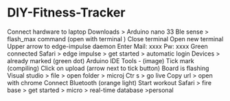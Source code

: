 # DIY-Fitness-Tracker

Connect hardware to laptop
Downloads > Arduino nano 33 Ble sense > flash_max command (open with terminal )
Close terminal
Open new terminal
Upper arrow to edge-impulse daemon
Enter
Mail: xxxx
Pw: xxxx
Green connected
Safari > edge impulse > get started > automatic login
Devices > already marked (green dot)
Arduino IDE
Tools - (image)
Tick mark (compiling)
Click on upload (arrow next to tick button)
Board is flashing
Visual studio > file > open folder > microj
Ctr s > go live
Copy url > open with chrome
Connect Bluetooth (orange light)
Start workout
Safari > fire base > get started > micro > real-time database >personal
